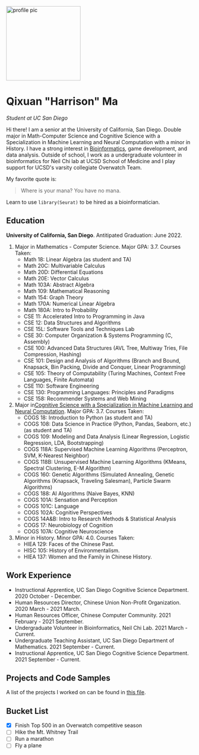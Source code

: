 <img src="https://i.imgur.com/8BKmFyY.jpeg" alt="profile pic" width="200"/>
                                                                     
# Qixuan "Harrison" Ma
_Student at UC San Diego_

Hi there! I am a senior at the University of California, San Diego. Double major in Math-Computer Science and Cognitive Science with a Specialization in Machine Learning and Neural Computation with a minor in History. I have a strong interest in [Bioinformatics](#work-experience), game development, and data analysis. Outside of school, I work as a undergraduate volunteer in bioinformatics for Neil Chi lab at UCSD School of Medicine and I play support for UCSD's varsity collegiate Overwatch Team. 

My favorite quote is: 
> Where is your mana? You have no mana. 

Learn to use `library(Seurat)` to be hired as a bioinformatician. 

## Education

**University of California, San Diego**. Antitipated Graduation: June 2022.
1. Major in Mathematics - Computer Science. Major GPA: 3.7. Courses Taken:
    - Math 18: Linear Algebra (as student and TA)
    - Math 20C: Multivariable Calculus
    - Math 20D: Differential Equations
    - Math 20E: Vector Calculus
    - Math 103A: Abstract Algebra
    - Math 109: Mathematical Reasoning
    - Math 154: Graph Theory
    - Math 170A: Numerical Linear Algebra
    - Math 180A: Intro to Probability
    - CSE 11: Accelerated Intro to Programming in Java
    - CSE 12: Data Structures and Algorithms
    - CSE 15L: Software Tools and Techniques Lab
    - CSE 30: Computer Organization & Systems Programming (C, Assembly) 
    - CSE 100: Advanced Data Structures (AVL Tree, Multiway Tries, File Compression, Hashing)
    - CSE 101: Design and Analysis of Algorithms (Branch and Bound, Knapsack, Bin Packing, Divide and Conquer, Linear Programming)
    - CSE 105: Theory of Computability (Turing Machines, Context Free Languages, Finite Automata)
    - CSE 110: Software Engineering
    - CSE 130: Programming Languages: Principles and Paradigms
    - CSE 158: Recommender Systems and Web Mining
2. Major in[Cognitive Science with a Specialization in Machine Learning and Neural Computation](https://cogsci.ucsd.edu/undergraduates/major/machine-learning.html). Major GPA: 3.7. Courses Taken:
    - COGS 18: Introduction to Python (as student and TA)
    - COGS 108: Data Science in Practice (Python, Pandas, Seaborn, etc.) (as student and TA)
    - COGS 109: Modeling and Data Analysis (Linear Regression, Logistic Regression, LDA, Bootstrapping)
    - COGS 118A: Supervised Machine Learning Algorithms (Perceptron, SVM, K-Nearest Neighbor)
    - COGS 118B: Unsupervised Machine Learning Algorithms (KMeans, Spectral Clustering, E-M Algorithm)
    - COGS 160: Genetic Algorithms (Simulated Annealing, Genetic Algorithms (Knapsack, Traveling Salesman), Particle Swarm Algorithms)
    - COGS 188: AI Algorithms (Naive Bayes, KNN)
    - COGS 101A: Sensation and Perception
    - COGS 101C: Language
    - COGS 102A: Cognitive Perspectives
    - COGS 14A&B: Intro to Research Methods & Statistical Analysis
    - COGS 17: Neurobiology of Cognition
    - COGS 107A: Cognitive Neuroscience
3. Minor in History. Minor GPA: 4.0. Courses Taken:
    - HIEA 129: Faces of the Chinese Past. 
    - HISC 105: History of Environmentalism. 
    - HIEA 137: Women and the Family in Chinese History. 

## Work Experience
- Instructional Apprentice, UC San Diego Cognitive Science Department. 2020 October - December.
- Human Resources Director, Chinese Union Non-Profit Organization. 2020 March - 2021 March. 
- Human Resources Officer, Chinese Computer Community. 2021 February - 2021 September. 
- Undergraduate Volunteer in Bioinformatics, Neil Chi Lab. 2021 March - Current. 
- Undergraduate Teaching Assistant, UC San Diego Department of Mathematics. 2021 September - Current. 
- Instructional Apprentice, UC San Diego Cognitive Science Department. 2021 September - Current.

## Projects and Code Samples

A list of the projects I worked on can be found in [this file](projects.md). 
    
## Bucket List

- [x] Finish Top 500 in an Overwatch competitive season
- [ ] Hike the Mt. Whitney Trail
- [ ] Run a marathon
- [ ] Fly a plane
